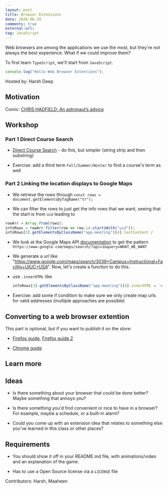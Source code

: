 ```yaml
---
layout: post
title: Browser Extensions 
date: 2020-06-29
comments: true
external-url:
tag: JavaScript
---
```


<!-- markdownlint-disable MD004 MD009 MD014 MD024 MD040 -->

Web browsers are among the applications we use the most, but they're not always the best experience. What if we could improve them?

To first learn `TypeScript`, we'll start from `JavaScript`.

```js
console.log("Hello Web Browser Extentions");
```

Hosted by: Harsh Deep

## Motivation

Comic: [CHRIS HADFIELD: An astronaut’s advice](http://www.zenpencils.com/comic/106-chris-hadfield-an-astronauts-advice/)

## Workshop

### Part 1 Direct Course Search

* [Direct Course Search](https://gist.github.com/harsh183/4505b4870fb9a003abe5193e0f7b9c71) - do this, but simpler (string strip and then substring)

* Exercise: add a third term `Fall/Summer/Winter` to find a course's term as well

### Part 2 Linking the location displays to Google Maps

* We retrieve the rows through `const rows = document.getElementsByTagName("tr");`

* We can filter the rows to just get the info rows that we want, seeing that the start is from `uid` leading to
<!-- typo? -->
  ```js
  rowArr = Array.from(rows);
  infoRows = rowArr.filter(row => row.id.startsWith("uid"));
  infoRows[3].getElementsByClassName("app-meeting")[4].textContent /
  ```

* We look at the Google Maps API [documentation](https://developers.google.com/maps/documentation/urls/get-started#search-action) to get the pattern `https://www.google.com/maps/search/?api=1&query=WHAT_WE_WANT`

* We generate a url like "https://www.google.com/maps/search/3039+Campus+Instructional+Facility+UIUC+USA". Now, let's create a function to do this.

* use `.innerHTML` like

  ```js
  infoRows[3].getElementsByClassName("app-meeting")[4].innerHTML = `<a target="blank" href="${"https://www.google.com/maps/search/3039+Campus+Instructional+Facility+UIUC+USA"}">${p}</a>`
  ```

* Exercise: add some if condition to make sure we only create map urls for valid addresses (multiple approaches are possible)

## Converting to a web browser extention

This part is optional, but if you want to publish it on the store:

* [Firefox guide](https://developer.mozilla.org/en-US/docs/Mozilla/Add-ons/WebExtensions/Your_first_WebExtension), [Firefox guide 2](https://extensionworkshop.com/documentation/publish/submitting-an-add-on/)

* [Chrome guide](https://developer.chrome.com/docs/webstore/publish/)

## Learn more

## Ideas

* Is there something about your browser that could be done better? Maybe something that annoys you?

* Is there something you'd find convenient or nice to have in a browser? For example, maybe a schedule, or a built-in alarm? 
<!-- maybe remove this, if it'll lead to too many people doing exactly those things -->

* Could you come up with an extension idea that relates to something else you've learned in this class or other places?

## Requirements

* You should show it off in your README.md file, with animations/video and an explanation of the game.

* Has to use a Open Source license via a `LICENSE` file

Contributors: Harsh, Maaheen
